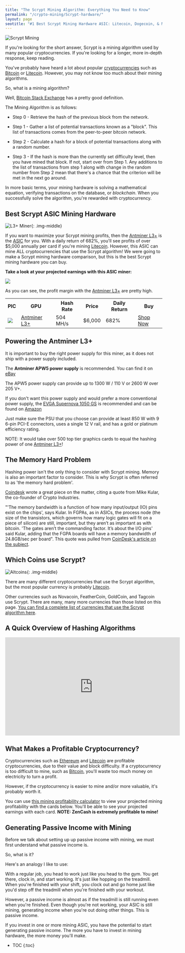 ```yaml
---
title: "The Scrypt Mining Algorithm: Everything You Need to Know"
permalink: "/crypto-mining/Scrypt-hardware/"
layout: page
seotitle: "#1 Best Scrypt Mining Hardware ASIC: Litecoin, Dogecoin, & More (2017)" 
---
```

 
![Scrypt Mining](/img/cryptocurrency/Scrypt.jpg)

If you're looking for the short answer, Scrypt is a mining algorithm used by many popular cryptocurrencies. If you're looking for a longer, more in-depth response, keep reading. 

You've probably have heard a lot about popular [cryptocurrencies](/crypto-mining/) such as [Bitcoin](/crypto-mining/bitcoin-hardware/) or [Litecoin](/crypto-mining/litecoin-hardware/). However, you may not know too much about their mining algorithms. 

So, what is a mining algorithm?

Well, [Bitcoin Stack Exchange](https://bitcoin.stackexchange.com/questions/12603/the-bitcoin-mining-algorithm-from-a-programmers-viewpoint) has a pretty good definition. 

The Mining Algorithm is as follows:

* Step 0 - Retrieve the hash of the previous block from the network.

* Step 1 - Gather a list of potential transactions known as a "block". This list of transactions comes from the peer-to-peer bitcoin network.

* Step 2 - Calculate a hash for a block of potential transactions along with a random number.

* Step 3 - If the hash is more than the currently set difficulty level, then you have mined that block. If not, start over from Step 1. Any additions to the list of transactions from step 1 along with change in the random number from Step 2 mean that there's a chance that the criterion will be met in the next go around.

In more basic terms, your mining hardware is solving a mathematical equation, verifying transactions on the database, or *blockchain*. When you successfully solve the algorithm, you're rewarded with cryptocurrency. 

## Best Scrypt ASIC Mining Hardware
![L3+ Miner](/img/cryptocurrency/L3-plus.jpg){: .img-middle}

If you want to maximize your Scrypt mining profits, then the [Antminer L3+](http://rover.ebay.com/rover/1/711-53200-19255-0/1?icep_ff3=9&pub=5575177097&toolid=10001&campid=5338233797&customid=&icep_uq=antminer+l3%2B&icep_sellerId=&icep_ex_kw=&icep_sortBy=12&icep_catId=&icep_minPrice=&icep_maxPrice=&ipn=psmain&icep_vectorid=229466&kwid=902099&mtid=824&kw=lg) is the [ASIC](https://en.bitcoin.it/wiki/ASIC) for you. With a daily return of 682%, you'll see profits of over $5,000 annually per card if you're mining [Litecoin](/crypto-mining/litecoin-hardware/). However, this ASIC can mine ALL cryptocurrencies that use the Scrypt algorithm! We were going to make a Scrypt mining hardware comparison, but this is the best Scrypt mining hardware you can buy. 

**Take a look at your projected earnings with this ASIC miner:**

<a href="http://rover.ebay.com/rover/1/711-53200-19255-0/1?icep_ff3=9&pub=5575177097&toolid=10001&campid=5338233797&customid=&icep_uq=antminer+l3%2B&icep_sellerId=&icep_ex_kw=&icep_sortBy=12&icep_catId=&icep_minPrice=&icep_maxPrice=&ipn=psmain&icep_vectorid=229466&kwid=902099&mtid=824&kw=lg"><img src="/img/cryptocurrency/l3-Scrypt-profit.png" /></a>

As you can see, the profit margin with the [Antminer L3+](http://rover.ebay.com/rover/1/711-53200-19255-0/1?icep_ff3=9&pub=5575177097&toolid=10001&campid=5338233797&customid=&icep_uq=antminer+l3%2B&icep_sellerId=&icep_ex_kw=&icep_sortBy=12&icep_catId=&icep_minPrice=&icep_maxPrice=&ipn=psmain&icep_vectorid=229466&kwid=902099&mtid=824&kw=lg) are pretty high.

<table class="basic-table" align="center">
	<tr>
		<th>PIC</th>
		<th>GPU</th>
		<th>Hash Rate</th>
		<th>Price</th>
		<th>Daily Return</th>
		<th>Buy</th>
	</tr>
	<tr>
		<td><a href="http://rover.ebay.com/rover/1/711-53200-19255-0/1?icep_ff3=9&pub=5575177097&toolid=10001&campid=5338233797&customid=&icep_uq=antminer+l3%2B&icep_sellerId=&icep_ex_kw=&icep_sortBy=12&icep_catId=&icep_minPrice=&icep_maxPrice=&ipn=psmain&icep_vectorid=229466&kwid=902099&mtid=824&kw=lg"><img class="table-image" src="/img/cryptocurrency/l3+.png" /></a></td>
		<td><a href="http://rover.ebay.com/rover/1/711-53200-19255-0/1?icep_ff3=9&pub=5575177097&toolid=10001&campid=5338233797&customid=&icep_uq=antminer+l3%2B&icep_sellerId=&icep_ex_kw=&icep_sortBy=12&icep_catId=&icep_minPrice=&icep_maxPrice=&ipn=psmain&icep_vectorid=229466&kwid=902099&mtid=824&kw=lg">Antminer L3+</a></td>
		<td>504 MH/s</td>
		<td>$6,000</td>
		<td>682%</td>
		<td><a class="big-button" href="http://rover.ebay.com/rover/1/711-53200-19255-0/1?icep_ff3=9&pub=5575177097&toolid=10001&campid=5338233797&customid=&icep_uq=antminer+l3%2B&icep_sellerId=&icep_ex_kw=&icep_sortBy=12&icep_catId=&icep_minPrice=&icep_maxPrice=&ipn=psmain&icep_vectorid=229466&kwid=902099&mtid=824&kw=lg">Shop Now</a></td>
	</tr>
</table>  

## Powering the Antminer L3+

It is important to buy the right power supply for this miner, as it does not ship with a power supply included. 

The **Antminer APW5 power supply** is recommended. You can find it on [eBay](http://rover.ebay.com/rover/1/711-53200-19255-0/1?icep_ff3=10&pub=5575177097&toolid=10001&campid=5338114640&customid=&icep_uq=apw5+power+supply&icep_sellerId=&icep_ex_kw=&icep_sortBy=12&icep_catId=&icep_minPrice=&icep_maxPrice=&ipn=psmain&icep_vectorid=229466&kwid=902099&mtid=824&kw=lg) 

The APW5 power supply can provide up to 1300 W / 110 V or 2600 W over 205 V+. 

If you don't want this power supply and would prefer a more conventional power supply, the [EVGA Supernova 1050 GS](https://www.amazon.com/gp/product/B00SOXNKAM/ref=as_li_tl?ie=UTF8&camp=1789&creative=9325&creativeASIN=B00SOXNKAM&linkCode=as2&tag=cryptocurrency06-20&linkId=de2675c9e53e633c7b9ee74a8e67e76f) is recommended and can be found on [Amazon](https://www.amazon.com/gp/product/B00SOXNKAM/ref=as_li_tl?ie=UTF8&camp=1789&creative=9325&creativeASIN=B00SOXNKAM&linkCode=as2&tag=cryptocurrency06-20&linkId=de2675c9e53e633c7b9ee74a8e67e76f)

Just make sure the PSU that you choose can provide at least 850 W with 9 6-pin PCI-E connectors, uses a single 12 V rail, and has a gold or platinum efficiency rating. 

NOTE: It would take over 500 top tier graphics cards to equal the hashing power of one [Antminer L3+](http://rover.ebay.com/rover/1/711-53200-19255-0/1?icep_ff3=10&pub=5575177097&toolid=10001&campid=5338114640&customid=&icep_uq=antminer+l3%2B+litecoin&icep_sellerId=&icep_ex_kw=&icep_sortBy=12&icep_catId=&icep_minPrice=&icep_maxPrice=&ipn=psmain&icep_vectorid=229466&kwid=902099&mtid=824&kw=lg)! 

## The Memory Hard Problem

Hashing power isn't the only thing to consider with Scrypt mining. Memory is also an important factor to consider. This is why Scrypt is often referred to as 'the memory hard problem'. 

[Coindesk](https://www.coindesk.com/Scrypt-miners-cryptocurrency-arms-race/) wrote a great piece on the matter, citing a quote from Mike Kular, the co-founder of Crypto Industries. 

"'The memory bandwidth is a function of how many input/output (IO) pins exist on the chips', says Kular. In FGPAs, as in ASICs, the process node (the size of the transistors, which governs how many logic gates will fit on a piece of silicon) are still, important, but they aren’t as important as with bitcoin. 'The gates aren’t the commanding factor. It’s about the I/O pins' said Kular, adding that the FGPA boards will have a memory bandwidth of 24.8GB/sec per board". This quote was pulled from [CoinDesk's article on the subject](https://www.coindesk.com/Scrypt-miners-cryptocurrency-arms-race/). 

## Which Coins use Scrypt? 
![Altcoins](/img/cryptocurrency/altcoins.png){: .img-middle}

There are many different cryptocurrencies that use the Scrypt algorithm, but the most popular currency is probably [Litecoin](/crypto-mining/litecoin-hardware/). 

Other currencies such as Novacoin, FeatherCoin, GoldCoin, and Tagcoin use Scrypt. There are many, many more currencies than those listed on this page. [You can find a complete list of currencies that use the Scrypt algorithm here](http://altcoins.com/).

## A Quick Overview of Hashing Algorithms

<div class="vid-container">
<iframe width="560" height="315" src="https://www.youtube.com/embed/b4b8ktEV4Bg" frameborder="0" gesture="media" allow="encrypted-media" allowfullscreen></iframe>
</div>

## What Makes a Profitable Cryptocurrency?

Cryptocurrencies such as [Ethereum](/crypto-mining/ethereum-hardware/) and [Litecoin](/crypto-mining/litecoin-hardware/) are profitable cryptocurrencies, due to their value and block difficulty. If a cryptocurrency is too difficult to mine, such as [Bitcoin](/crypto-mining/bitcoin-hardware), you'll waste too much money on electricity to turn a profit. 

However, if the cryptocurrency is easier to mine and/or more valuable, it's probably worth it. 

You can use [this mining profitability calculator](https://minethecoin.com/coin/zencash) to view your projected mining profitability with the cards below. You'll be able to see your projected earnings with each card. **NOTE: ZenCash is extremely profitable to mine!**

## Generating Passive Income with Mining

Before we talk about setting up up passive income with mining, we must first understand what passive income is. 

So, what is it? 

Here's an analogy I like to use:

With a regular job, you head to work just like you head to the gym. You get there, clock in, and start working. It's just like hopping on the treadmill. When you're finished with your shift, you clock out and go home just like you'd step off the treadmill when you're finished with your workout. 

However, a passive income is almost as if the treadmill is still running even when you're finished. Even though you're not working, your ASIC is still mining, generating income when you're out doing other things. This is passive income. 

If you invest in one or more mining ASIC, you have the potential to start generating passive income. The more you have to invest in mining hardware, the more money you'll make. 

* TOC
{:toc}
